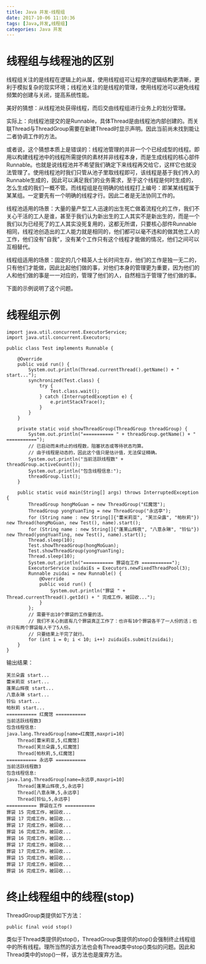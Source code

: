 ```yaml
---
title: Java 并发-线程组
date: 2017-10-06 11:10:36
tags: [Java,并发,线程组]
categories: Java 并发
---
```


# 线程组与线程池的区别

<!-- more -->

线程组关注的是线程在逻辑上的从属，使用线程组可让程序的逻辑结构更清晰，更利于模拟复杂的现实环境；线程池关注的是线程的管理，使用线程池可以避免线程频繁的创建与关闭，提高系统性能。

美好的猜想：从线程池处获得线程，而后交由线程组进行业务上的划分管理。

实际上：向线程池提交的是Runnable，具体Thread是由线程池内部创建的。而关联Thread与ThreadGroup需要在新建Thread时显示声明。因此当前尚未找到能让二者协调工作的方法。

或者说，这个猜想本质上是错误的：线程池管理的并非一个个已经成型的线程。即用以构建线程池中的线程所需提供的素材并非线程本身，而是生成线程的核心部件Runnable。也就是说线程池并不希望我们确定下来线程再交给它，这样它也就没法管理了。使用线程池时我们只管从池子里取线程即可，该线程是基于我们传入的Runnable生成的，因此可以满足我们的业务需求，至于这个线程是何时生成的，怎么生成的我们一概不管。而线程组是在明确的给线程打上编号：即某某线程属于某某组。一定要先有一个明确的线程才行。因此二者是无法协同工作的。

线程池适用的场景：大量的量产型工人迅速的出生死亡做着流程化的工作，我们不关心干活的工人是谁，甚至于我们认为新出生的工人其实不是新出生的，而是一个我们以为已经死了的工人其实没死复用的，这都无所谓，只要核心部件Runnable相同，线程池创造出的工人能力就是相同的，他们都可以毫不违和的做其他工人的工作，他们没有"自我"，没有某个工作只有这个线程才能做的情况，他们之间可以互相替代。

线程组适用的场景：固定的几个精英人士长时间生存，他们的工作是独一无二的，只有他们才能做，因此比起他们做的事，对他们本身的管理更为重要，因为他们的人和他们做的事是一一对应的，管理了他们的人，自然相当于管理了他们做的事。

下面的示例说明了这个问题。

# 线程组示例

```
import java.util.concurrent.ExecutorService;
import java.util.concurrent.Executors;

public class Test implements Runnable {

    @Override
    public void run() {
        System.out.println(Thread.currentThread().getName() + " start...");
        synchronized(Test.class) {
            try {
                Test.class.wait();
            } catch (InterruptedException e) {
                e.printStackTrace();
            }
        }
    }

    private static void showThreadGroup(ThreadGroup threadGroup) {
        System.out.println("=========== " + threadGroup.getName() + " ===========");
        // 已启动而未终止的线程数，阻塞状态或等待状态均算。
        // 由于线程是动态的，因此这个值只是估计值，无法保证精确。
        System.out.println("当前活跃线程数" + threadGroup.activeCount());
        System.out.println("包含线程信息:");
        threadGroup.list();
    }

    public static void main(String[] args) throws InterruptedException {
        ThreadGroup hongMoGuan = new ThreadGroup("红魔馆");
        ThreadGroup yongYuanTing = new ThreadGroup("永远亭");
        for (String name : new String[]{"蕾米莉亚", "芙兰朵露", "帕秋莉"}) new Thread(hongMoGuan, new Test(), name).start();
        for (String name : new String[]{"蓬莱山辉夜", "八意永琳", "铃仙"}) new Thread(yongYuanTing, new Test(), name).start();
        Thread.sleep(10);
        Test.showThreadGroup(hongMoGuan);
        Test.showThreadGroup(yongYuanTing);
        Thread.sleep(10);
        System.out.println("=========== 罪袋在工作 ===========");
        ExecutorService zuidaiEs = Executors.newFixedThreadPool(3);
        Runnable zuidai = new Runnable() {
            @Override
            public void run() {
                System.out.println("罪袋 " + Thread.currentThread().getId() + " 完成工作，被回收...");
            }
        };
        // 需要干出10个罪袋的工作量的活。
        // 我们不关心到底有几个罪袋真正工作了：也许有10个罪袋各干了一人份的活；也许只有两个罪袋每人干了5人份。
        // 只要结果上干完了就行。
        for (int i = 0; i < 10; i++) zuidaiEs.submit(zuidai);
    }
}
```

输出结果：

```
芙兰朵露 start...
蕾米莉亚 start...
蓬莱山辉夜 start...
八意永琳 start...
铃仙 start...
帕秋莉 start...
=========== 红魔馆 ===========
当前活跃线程数3
包含线程信息:
java.lang.ThreadGroup[name=红魔馆,maxpri=10]
    Thread[蕾米莉亚,5,红魔馆]
    Thread[芙兰朵露,5,红魔馆]
    Thread[帕秋莉,5,红魔馆]
=========== 永远亭 ===========
当前活跃线程数3
包含线程信息:
java.lang.ThreadGroup[name=永远亭,maxpri=10]
    Thread[蓬莱山辉夜,5,永远亭]
    Thread[八意永琳,5,永远亭]
    Thread[铃仙,5,永远亭]
=========== 罪袋在工作 ===========
罪袋 15 完成工作，被回收...
罪袋 17 完成工作，被回收...
罪袋 17 完成工作，被回收...
罪袋 16 完成工作，被回收...
罪袋 16 完成工作，被回收...
罪袋 17 完成工作，被回收...
罪袋 17 完成工作，被回收...
罪袋 15 完成工作，被回收...
罪袋 17 完成工作，被回收...
罪袋 16 完成工作，被回收...
```

# 终止线程组中的线程(stop)

ThreadGroup类提供如下方法：

```
public final void stop()
```

类似于Thread类提供的stop()，ThreadGroup类提供的stop()会强制终止线程组中的所有线程。理所当然的该方法也会有Thread类中stop()类似的问题。因此和Thread类中的stop()一样，该方法也是废弃方法。